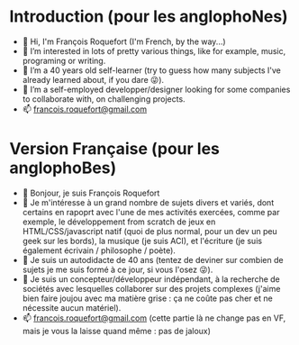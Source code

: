 # Introduction (pour les anglophoNes)
- 👋 Hi, I'm François Roquefort (I'm French, by the way...)
- 👀 I’m interested in lots of pretty various things, like for example, music, programing or writing.
- 🌱 I’m a 40 years old self-learner (try to guess how many subjects I've already learned about, if you dare 😜).
- 💞️ I’m a self-employed developper/designer looking for some companies to collaborate with, on challenging projects.
- 📫 francois.roquefort@gmail.com

# Version Française (pour les anglophoBes)
- 👋 Bonjour, je suis François Roquefort
- 👀 Je m'intéresse à un grand nombre de sujets divers et variés, dont certains en rapoprt avec l'une de mes activités exercées, comme par exemple, le développement from scratch de jeux en HTML/CSS/javascript natif (quoi de plus normal, pour un dev un peu geek sur les bords), la musique (je suis ACI), et l'écriture (je suis également écrivain / philosophe / poète).
- 🌱 Je suis un autodidacte de 40 ans (tentez de deviner sur combien de sujets je me suis formé à ce jour, si vous l'osez 😜).
- 💞️ Je suis un concepteur/développeur indépendant, à la recherche de sociétés avec lesquelles collaborer sur des projets complexes (j'aime bien faire joujou avec ma matière grise : ça ne coûte pas cher et ne nécessite aucun matériel).
- 📫 francois.roquefort@gmail.com (cette partie là ne change pas en VF, mais je vous la laisse quand même : pas de jaloux)

<!---
thedwarf21/thedwarf21 is a ✨ special ✨ repository because its `README.md` (this file) appears on your GitHub profile.
You can click the Preview link to take a look at your changes.
--->
